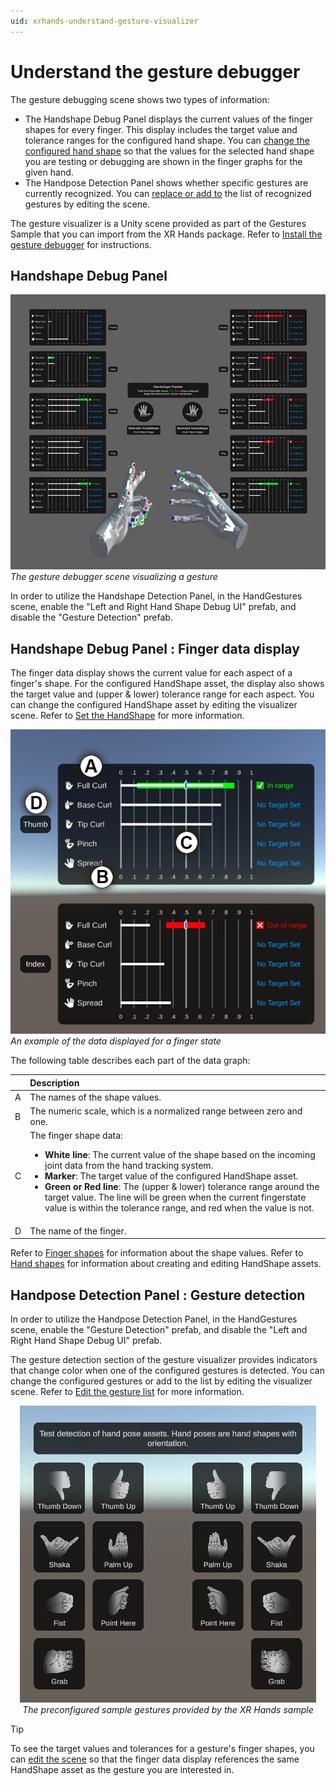 ```yaml
---
uid: xrhands-understand-gesture-visualizer
---
```


# Understand the gesture debugger

The gesture debugging scene shows two types of information:

* The Handshape Debug Panel displays the current values of the finger shapes for every finger. This display includes the target value and tolerance ranges for the configured hand shape. You can [change the configured hand shape](xref:xrhands-customize-gesture-visualizer#set-hand-shape) so that the values for the selected hand shape you are testing or debugging are shown in the finger graphs for the given hand.
* The Handpose Detection Panel shows whether specific gestures are currently recognized. You can [replace or add to](xref:xrhands-customize-gesture-visualizer#gestures) the list of recognized gestures by editing the scene.

The gesture visualizer is a Unity scene provided as part of the Gestures Sample that you can import from the XR Hands package. Refer to [Install the gesture debugger](xref:xrhands-install-gesture-visualizer) for instructions.

## Handshape Debug Panel
<img src="../images/gestures/gesture-debugger-screenshot.png" alt="Gesture debugger"/><br/><i>The gesture debugger scene visualizing a gesture</i>

In order to utilize the Handshape Detection Panel, in the HandGestures scene, enable the "Left and Right Hand Shape Debug UI" prefab, and disable the "Gesture Detection" prefab.

## Handshape Debug Panel : Finger data display

The finger data display shows the current value for each aspect of a finger's shape. For the configured HandShape asset, the display also shows the target value and (upper & lower) tolerance range for each aspect. You can change the configured HandShape asset by editing the visualizer scene. Refer to [Set the HandShape](xref:xrhands-customize-gesture-visualizer#set-hand-shape) for more information.

![Finger shape display](../images/gestures/finger-data-display.png)<br/>*An example of the data displayed for a finger state*

The following table describes each part of the data graph:

|     | Description |
| :-- | :---------- |
| A | The names of the shape values. | 
| B | The numeric scale, which is a normalized range between zero and one. | 
| C | The finger shape data: <br/><ul><li><b>White line</b>: The current value of the shape based on the incoming joint data from the hand tracking system.</li><li><b>Marker</b>: The target value of the configured HandShape asset.</li><li><b>Green or Red line</b>: The (upper & lower) tolerance range around the target value.  The line will be green when the current fingerstate value is within the tolerance range, and red when the value is not.</li></ul> | 
| D | The name of the finger. |

Refer to [Finger shapes](xref:xrhands-finger-shapes) for information about the shape values. Refer to [Hand shapes](xref:xrhands-hand-shapes) for information about creating and editing HandShape assets.


## Handpose Detection Panel : Gesture detection

In order to utilize the Handpose Detection Panel, in the HandGestures scene, enable the "Gesture Detection" prefab, and disable the "Left and Right Hand Shape Debug UI" prefab.

The gesture detection section of the gesture visualizer provides indicators that change color when one of the configured gestures is detected. You can change the configured gestures or add to the list by editing the visualizer scene. Refer to [Edit the gesture list](xref:xrhands-customize-gesture-visualizer#gestures) for more information.

<center><img src="../images/gestures/gesture-detector-ui.png" alt="The preconfigured sample gestures"/><br/><i>The preconfigured sample gestures provided by the XR Hands sample</i></center>

> [!TIP]
> To see the target values and tolerances for a gesture's finger shapes, you can [edit the scene](xref:xrhands-customize-gesture-visualizer#set-hand-shape) so that the finger data display references the same HandShape asset as the gesture you are interested in.   
                                                                                                                       